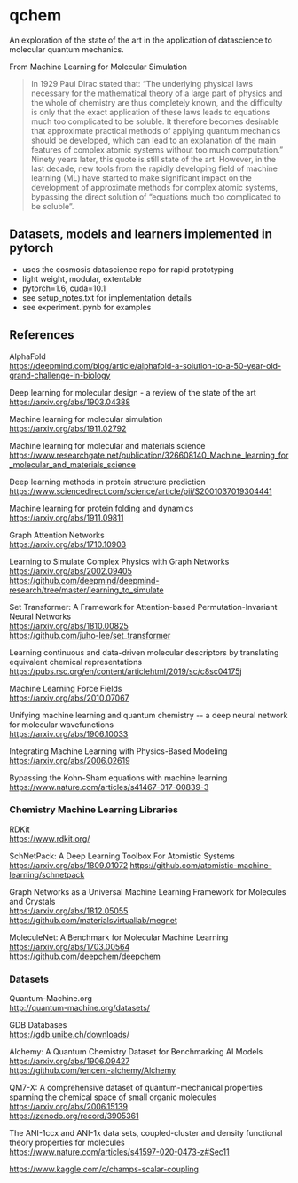 # qchem
An exploration of the state of the art in the application of datascience to molecular quantum mechanics. 

From Machine Learning for Molecular Simulation  
>In 1929 Paul Dirac stated that: “The underlying physical laws necessary for the mathematical theory of a large part of physics and the whole of chemistry are thus completely known, and the difficulty is only that the exact application of these laws leads to equations much too complicated to be soluble.  It therefore becomes desirable that approximate practical methods of applying quantum mechanics should be developed, which can lead to an explanation of the main features of complex atomic systems without too much computation.”  Ninety years later,  this quote is still state of the art.  However, in the last decade, new tools from the rapidly developing field of machine learning (ML) have started to make significant impact on the development of approximate methods for complex atomic systems, bypassing the direct solution of “equations much too complicated to be soluble”.

## Datasets, models and learners implemented in pytorch 
* uses the cosmosis datascience repo for rapid prototyping
* light weight, modular, extentable
* pytorch=1.6, cuda=10.1
* see setup_notes.txt for implementation details
* see experiment.ipynb for examples

## References 
AlphaFold  
https://deepmind.com/blog/article/alphafold-a-solution-to-a-50-year-old-grand-challenge-in-biology 

Deep learning for molecular design - a review of the state of the art  
https://arxiv.org/abs/1903.04388 

Machine learning for molecular simulation  
https://arxiv.org/abs/1911.02792 

Machine learning for molecular and materials science  
https://www.researchgate.net/publication/326608140_Machine_learning_for_molecular_and_materials_science 

Deep learning methods in protein structure prediction  
https://www.sciencedirect.com/science/article/pii/S2001037019304441 

Machine learning for protein folding and dynamics  
https://arxiv.org/abs/1911.09811 

Graph Attention Networks  
https://arxiv.org/abs/1710.10903 

Learning to Simulate Complex Physics with Graph Networks  
https://arxiv.org/abs/2002.09405  
https://github.com/deepmind/deepmind-research/tree/master/learning_to_simulate 

Set Transformer: A Framework for Attention-based Permutation-Invariant Neural Networks  
https://arxiv.org/abs/1810.00825  
https://github.com/juho-lee/set_transformer 

Learning continuous and data-driven molecular descriptors by translating equivalent chemical representations  
https://pubs.rsc.org/en/content/articlehtml/2019/sc/c8sc04175j 

Machine Learning Force Fields  
https://arxiv.org/abs/2010.07067 

Unifying machine learning and quantum chemistry -- a deep neural network for molecular wavefunctions  
https://arxiv.org/abs/1906.10033 

Integrating Machine Learning with Physics-Based Modeling  
https://arxiv.org/abs/2006.02619 

Bypassing the Kohn-Sham equations with machine learning  
https://www.nature.com/articles/s41467-017-00839-3 

### Chemistry Machine Learning Libraries 
RDKit  
https://www.rdkit.org/ 

SchNetPack: A Deep Learning Toolbox For Atomistic Systems  
https://arxiv.org/abs/1809.01072 
https://github.com/atomistic-machine-learning/schnetpack 

Graph Networks as a Universal Machine Learning Framework for Molecules and Crystals  
https://arxiv.org/abs/1812.05055  
https://github.com/materialsvirtuallab/megnet 

MoleculeNet: A Benchmark for Molecular Machine Learning  
https://arxiv.org/abs/1703.00564  
https://github.com/deepchem/deepchem 

### Datasets 
Quantum-Machine.org  
http://quantum-machine.org/datasets/ 

GDB Databases  
https://gdb.unibe.ch/downloads/ 

Alchemy: A Quantum Chemistry Dataset for Benchmarking AI Models  
https://arxiv.org/abs/1906.09427  
https://github.com/tencent-alchemy/Alchemy 

QM7-X: A comprehensive dataset of quantum-mechanical properties spanning the chemical space of small organic molecules  
https://arxiv.org/abs/2006.15139  
https://zenodo.org/record/3905361 

The ANI-1ccx and ANI-1x data sets, coupled-cluster and density functional theory properties for molecules  
https://www.nature.com/articles/s41597-020-0473-z#Sec11 

https://www.kaggle.com/c/champs-scalar-coupling 




